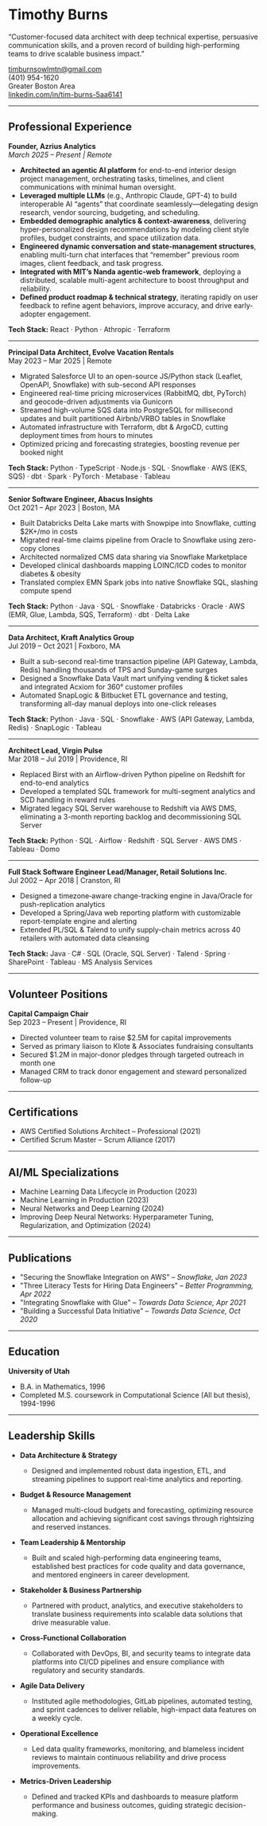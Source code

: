 # Timothy Burns

“Customer-focused data architect with deep technical expertise, persuasive communication skills, and a proven record of building high-performing teams to drive scalable business impact.”

timburnsowlmtn@gmail.com  
(401) 954-1620  
Greater Boston Area  
[linkedin.com/in/tim-burns-5aa6141](https://linkedin.com/in/tim-burns-5aa6141)

---

## Professional Experience


**Founder, Azrius Analytics**  
_March 2025 – Present | Remote_

- **Architected an agentic AI platform** for end-to-end interior design project management, orchestrating tasks, timelines, and client communications with minimal human oversight.  
- **Leveraged multiple LLMs** (e.g., Anthropic Claude, GPT-4) to build interoperable AI “agents” that coordinate seamlessly—delegating design research, vendor sourcing, budgeting, and scheduling.  
- **Embedded demographic analytics & context-awareness**, delivering hyper-personalized design recommendations by modeling client style profiles, budget constraints, and space utilization data.  
- **Engineered dynamic conversation and state-management structures**, enabling multi-turn chat interfaces that “remember” previous room images, client feedback, and task progress.  
- **Integrated with MIT’s Nanda agentic-web framework**, deploying a distributed, scalable multi-agent architecture to boost throughput and reliability.  
- **Defined product roadmap & technical strategy**, iterating rapidly on user feedback to refine agent behaviors, improve accuracy, and drive early-adopter engagement.  


**Tech Stack:** React · Python · Athropic · Terraform

---

**Principal Data Architect, Evolve Vacation Rentals**  
May 2023 – Mar 2025 | Remote

- Migrated Salesforce UI to an open-source JS/Python stack (Leaflet, OpenAPI, Snowflake) with sub-second API responses  
- Engineered real-time pricing microservices (RabbitMQ, dbt, PyTorch) and geocode-driven adjustments via Gunicorn  
- Streamed high-volume SQS data into PostgreSQL for millisecond updates and built partitioned Airbnb/VRBO tables in Snowflake  
- Automated infrastructure with Terraform, dbt & ArgoCD, cutting deployment times from hours to minutes  
- Optimized pricing and forecasting strategies, boosting revenue per booked night  

**Tech Stack:** Python · TypeScript · Node.js · SQL · Snowflake · AWS (EKS, SQS) · dbt · Spark · PyTorch · Metabase · Tableau

---

**Senior Software Engineer, Abacus Insights**  
Oct 2021 – Apr 2023 | Boston, MA

- Built Databricks Delta Lake marts with Snowpipe into Snowflake, cutting $2K+/mo in costs  
- Migrated real-time claims pipeline from Oracle to Snowflake using zero-copy clones  
- Architected normalized CMS data sharing via Snowflake Marketplace  
- Developed clinical dashboards mapping LOINC/ICD codes to monitor diabetes & obesity  
- Translated complex EMN Spark jobs into native Snowflake SQL, slashing compute spend  

**Tech Stack:** Python · Java · SQL · Snowflake · Databricks · Oracle · AWS (EMR, Glue, Lambda, SQS, Terraform) · dbt · Delta Lake

---

**Data Architect, Kraft Analytics Group**  
Jul 2019 – Oct 2021 | Foxboro, MA

- Built a sub-second real-time transaction pipeline (API Gateway, Lambda, Redis) handling thousands of TPS and Sunday-game surges  
- Designed a Snowflake Data Vault mart unifying vending & ticket sales and integrated Acxiom for 360° customer profiles  
- Automated SnapLogic & Bitbucket ETL governance and testing, transforming all-day manual deploys into one-click releases  

**Tech Stack:** Python · Java · SQL · Snowflake · AWS (API Gateway, Lambda, Redis) · SnapLogic · Tableau  

---

**Architect Lead, Virgin Pulse**  
Mar 2018 – Jul 2019 | Providence, RI

- Replaced Birst with an Airflow-driven Python pipeline on Redshift for end-to-end analytics  
- Developed a templated SQL framework for multi-segment analytics and SCD handling in reward rules  
- Migrated legacy SQL Server warehouse to Redshift via AWS DMS, eliminating a 3-month reporting backlog and decommissioning SQL Server  

**Tech Stack:** Python · SQL · Airflow · Redshift · SQL Server · AWS DMS · Tableau · Domo  

---

**Full Stack Software Engineer Lead/Manager, Retail Solutions Inc.**  
Jul 2002 – Apr 2018 | Cranston, RI

- Designed a timezone‐aware change-tracking engine in Java/Oracle for push-replication analytics  
- Developed a Spring/Java web reporting platform with customizable report-template engine and alerting  
- Extended PL/SQL & Talend to unify supply-chain metrics across 40 retailers with automated data cleansing  

**Tech Stack:** Java · C# · SQL (Oracle, SQL Server) · Talend · Spring · SharePoint · Tableau · MS Analysis Services  

---

## Volunteer Positions

**Capital Campaign Chair**  
Sep 2023 – Present | Providence, RI

- Directed volunteer team to raise \$2.5M for capital improvements  
- Served as primary liaison to Klote & Associates fundraising consultants  
- Secured \$1.2M in major-donor pledges through targeted outreach in month one  
- Managed CRM to track donor engagement and steward personalized follow-up  


---

## Certifications

- AWS Certified Solutions Architect – Professional (2021)
- Certified Scrum Master – Scrum Alliance (2017)

---

## AI/ML Specializations

- Machine Learning Data Lifecycle in Production (2023) 
- Machine Learning in Production (2023)
- Neural Networks and Deep Learning (2024)
- Improving Deep Neural Networks: Hyperparameter Tuning, Regularization, and Optimization (2024) 

---

## Publications

- "Securing the Snowflake Integration on AWS" – *Snowflake, Jan 2023* 
- "Three Literacy Tests for Hiring Data Engineers" – *Better Programming, Apr 2022* 
- "Integrating Snowflake with Glue" – *Towards Data Science, Apr 2021* 
- "Building a Successful Data Initiative" – *Towards Data Science, Oct 2020* 

---

## Education

**University of Utah**  
- B.A. in Mathematics, 1996  
- Completed M.S. coursework in Computational Science (All but thesis), 1994-1996  

---

## Leadership Skills

- **Data Architecture & Strategy**  
  - Designed and implemented robust data ingestion, ETL, and streaming pipelines to support real-time analytics and reporting.

- **Budget & Resource Management**  
  - Managed multi-cloud budgets and forecasting, optimizing resource allocation and achieving significant cost savings through rightsizing and reserved instances.

- **Team Leadership & Mentorship**  
  - Built and scaled high-performing data engineering teams, established best practices for code quality and data governance, and mentored engineers in career development.

- **Stakeholder & Business Partnership**  
  - Partnered with product, analytics, and executive stakeholders to translate business requirements into scalable data solutions that drive measurable value.

- **Cross-Functional Collaboration**  
  - Collaborated with DevOps, BI, and security teams to integrate data platforms into CI/CD pipelines and ensure compliance with regulatory and security standards.

- **Agile Data Delivery**  
  - Instituted agile methodologies, GitLab pipelines, automated testing, and sprint cadences to deliver reliable, high-impact data features on a weekly cycle.

- **Operational Excellence**  
  - Led data quality frameworks, monitoring, and blameless incident reviews to maintain continuous reliability and drive process improvements.

- **Metrics-Driven Leadership**  
  - Defined and tracked KPIs and dashboards to measure platform performance and business outcomes, guiding strategic decision-making.
